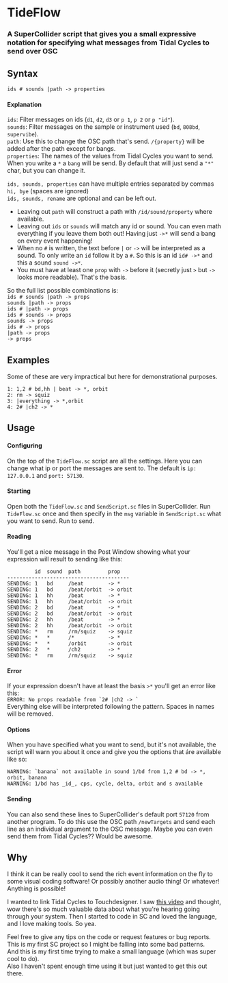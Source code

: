 # TideFlow
### A SuperCollider script that gives you a small expressive notation for specifying what messages from Tidal Cycles to send over OSC


## Syntax
`ids # sounds |path -> properties`

#### Explanation
`ids`: Filter messages on ids (`d1`, `d2`, `d3` or `p 1`, `p 2` or `p "id"`).\
`sounds`: Filter messages on the sample or instrument used (`bd`, `808bd`, `supervibe`).\
`path`: Use this to change the OSC path that's send. `/{property}` will be added after the path except for bangs. \
`properties`: The names of the values from Tidal Cycles you want to send. When you write a `*` a `bang` will be send. By default that will just send a `"*"` char, but you can change it.


`ids, sounds, properties` can have multiple entries separated by commas `hi, bye` (spaces are ignored)\
`ids, sounds, rename` are optional and can be left out.
- Leaving out `path` will construct a path with `/id/sound/property` where available.
- Leaving out `ids` or `sounds` will match any id or sound. You can even math everything if you leave them both out! Having just `->*` will send a bang on every event happening!
- When no `#` is written, the text before `|` or `->` will be interpreted as a sound. To only write an `id` follow it by a `#`. So this is an id `id# ->*` and this a sound `sound ->*`.
- You must have at least one `prop` with `->` before it (secretly just `>` but `->` looks more readable). That's the basis.

So the full list possible combinations is: \
`ids # sounds |path -> props`\
`sounds |path -> props`\
`ids # |path -> props`\
`ids # sounds -> props`\
`sounds -> props`\
`ids # -> props`\
`|path -> props`\
`-> props`

## Examples
Some of these are very impractical but here for demonstrational purposes.
```
1: 1,2 # bd,hh | beat -> *, orbit
2: rm -> squiz
3: |everything -> *,orbit
4: 2# |ch2 -> *
```


## Usage
#### Configuring
On the top of the `TideFlow.sc` script are all the settings. Here you can change what ip or port the messages are sent to. The default is `ip: 127.0.0.1` and `port: 57130`.
#### Starting
Open both the `TideFlow.sc` and `SendScript.sc` files in SuperCollider. Run `TideFlow.sc` once and then specify in the `msg` variable in `SendScript.sc` what you want to send. Run to send.

#### Reading
You'll get a nice message in the Post Window showing what your expression will result to sending like this:
```
         id  sound  path         prop
----------------------------------------
SENDING: 1   bd     /beat        -> *
SENDING: 1   bd     /beat/orbit  -> orbit
SENDING: 1   hh     /beat        -> *
SENDING: 1   hh     /beat/orbit  -> orbit
SENDING: 2   bd     /beat        -> *
SENDING: 2   bd     /beat/orbit  -> orbit
SENDING: 2   hh     /beat        -> *
SENDING: 2   hh     /beat/orbit  -> orbit
SENDING: *   rm     /rm/squiz    -> squiz
SENDING: *   *      /*           -> *
SENDING: *   *      /orbit       -> orbit
SENDING: 2   *      /ch2         -> *
SENDING: *   rm     /rm/squiz    -> squiz
```


#### Error
If your expression doesn't have at least the basis `>*` you'll get an error like this:\
```ERROR: No props readable from `2# |ch2 -> ` ```\
Everything else will be interpreted following the pattern. Spaces in names will be removed.

#### Options
When you have specified what you want to send, but it's not available, the script will warn you about it once and give you the options that áre available like so:
```
WARNING: `banana` not available in sound 1/bd from 1,2 # bd -> *, orbit, banana
WARNING: 1/bd has _id_, cps, cycle, delta, orbit and s available
```


#### Sending
You can also send these lines to SuperCollider's default port `57120` from another program. To do this use the OSC path `/newTargets` and send each line as an individual argument to the OSC message. Maybe you can even send them from Tidal Cycles?? Would be awesome.


## Why
I think it can be really cool to send the rich event information on the fly to some visual coding software! Or possibly another audio thing! Or whatever! Anything is possible!


I wanted to link Tidal Cycles to Touchdesigner. I saw [this video](https://www.youtube.com/watch?v=iB3qsa4e2XQ) and thought, wow there's so much valuable data about what you're hearing going through your system. Then I started to code in SC and loved the language, and I love making tools. So yea.


Feel free to give any tips on the code or request features or bug reports. \
This is my first SC project so I might be falling into some bad patterns. \
And this is my first time trying to make a small language (which was super cool to do). \
Also I haven't spent enough time using it but just wanted to get this out there.
